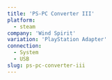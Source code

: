 ```yaml
---
title: 'PS-PC Converter III'
platform:
  - steam
company: 'Wind Spirit'
variation: 'PlayStation Adapter'
connection:
  - System
  - USB
slug: ps-pc-converter-iii
---
```

